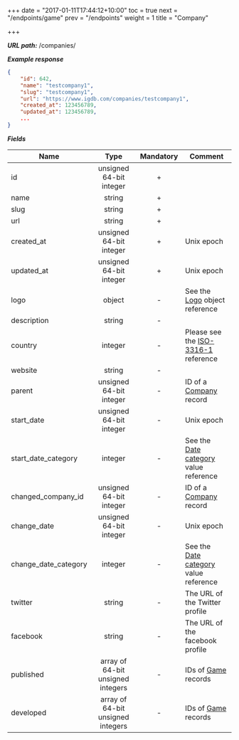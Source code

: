 +++
date = "2017-01-11T17:44:12+10:00"
toc = true
next = "/endpoints/game"
prev = "/endpoints"
weight = 1
title = "Company"

+++

***URL path:*** /companies/

***Example response***

```json
{
    "id": 642,
    "name": "testcompany1",
    "slug": "testcompany1",
    "url": "https://www.igdb.com/companies/testcompany1",
    "created_at": 123456789,
    "updated_at": 123456789,
    ...
}
```

***Fields***

| Name                 | Type                              | Mandatory | Comment |
| -------------------- |:---------------------------------:|:---------:| ------- |
| id                   | unsigned 64-bit integer           |     +     ||
| name                 | string                            |     +     ||
| slug                 | string                            |     +     ||
| url                  | string                            |     +     ||
| created_at           | unsigned 64-bit integer           |     +     | Unix epoch |
| updated_at           | unsigned 64-bit integer           |     +     | Unix epoch |
| logo                 | object                            |     -     | See the [Logo](../../misc-objects/logo) object reference |
| description          | string                            |     -     ||
| country              | integer                           |     -     | Please see the [ISO-3316-1](https://en.wikipedia.org/wiki/ISO_3166-1_numeric) reference |
| website              | string                            |     -     ||
| parent               | unsigned 64-bit integer           |     -     | ID of a [Company](../company) record |
| start_date           | unsigned 64-bit integer           |     -     | Unix epoch |
| start_date_category  | integer                           |     -     | See the [Date category](../../enum-fields/date-category) value reference |
| changed_company_id   | unsigned 64-bit integer           |     -     | ID of a [Company](../company) record |
| change_date          | unsigned 64-bit integer           |     -     | Unix epoch |
| change_date_category | integer                           |     -     | See the [Date category](../../enum-fields/date-category) value reference |
| twitter              | string                            |     -     | The URL of the Twitter profile |
| facebook             | string                            |     -     | The URL of the facebook profile |
| published            | array of 64-bit unsigned integers |     -     | IDs of [Game](../game) records |
| developed            | array of 64-bit unsigned integers |     -     | IDs of [Game](../game) records |
